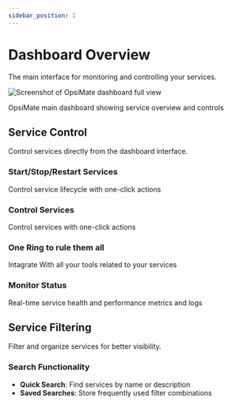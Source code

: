 ```yaml
---
sidebar_position: 1
---
```


# Dashboard Overview

The main interface for monitoring and controlling your services.

<div style={{textAlign: 'center', margin: '30px 0'}}>
  <img src="/img/dashboard-fullview.png" alt="Screenshot of OpsiMate dashboard full view" style={{width: '800px', maxWidth: '100%', height: 'auto', borderRadius: '8px', boxShadow: '0 4px 12px rgba(0,0,0,0.15)'}} />
  <p style={{fontSize: '14px', color: '#666', marginTop: '10px', fontStyle: 'italic'}}>OpsiMate main dashboard showing service overview and controls</p>
</div>

## Service Control

Control services directly from the dashboard interface.

<div style={{display: 'flex', gap: '20px', margin: '20px 0'}}>
  <div style={{flex: 1, padding: '20px', border: '1px solid #e0e0e0', borderRadius: '8px', background: 'linear-gradient(135deg, #667eea 0%, #764ba2 100%)', color: 'white'}}>
    <h3 style={{marginTop: 0, color: 'white'}}>Start/Stop/Restart Services</h3>
    <p style={{marginBottom: 0, color: 'white'}}>Control service lifecycle with one-click actions</p>
  </div>
  <div style={{flex: 1, padding: '20px', border: '1px solid #e0e0e0', borderRadius: '8px', background: 'linear-gradient(135deg, #f093fb 0%, #f5576c 100%)', color: 'white'}}>
    <h3 style={{marginTop: 0, color: 'white'}}>Control Services</h3>
    <p style={{marginBottom: 0, color: 'white'}}>Control services with one-click actions</p>
  </div>
</div>

<div style={{display: 'flex', gap: '20px', margin: '20px 0'}}>
  <div style={{flex: 1, padding: '20px', border: '1px solid #e0e0e0', borderRadius: '8px', background: 'linear-gradient(135deg, #4facfe 0%, #00f2fe 100%)', color: 'white'}}>
    <h3 style={{marginTop: 0, color: 'white'}}>One Ring to rule them all</h3>
    <p style={{marginBottom: 0, color: 'white'}}>Intagrate With all your tools related to your services</p>
  </div>
  <div style={{flex: 1, padding: '20px', border: '1px solid #e0e0e0', borderRadius: '8px', background: 'linear-gradient(135deg, #43e97b 0%, #38f9d7 100%)', color: 'white'}}>
    <h3 style={{marginTop: 0, color: 'white'}}>Monitor Status</h3>
    <p style={{marginBottom: 0, color: 'white'}}>Real-time service health and performance metrics and logs</p>
  </div>
</div>

## Service Filtering

Filter and organize services for better visibility.

### Search Functionality

- **Quick Search**: Find services by name or description
- **Saved Searches**: Store frequently used filter combinations
